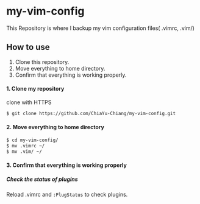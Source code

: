 # my-vim-config

This Repository is where I backup my vim configuration files( .vimrc, .vim/)

## How to use

1. Clone this repository.
2. Move everything to home directory.
3. Confirm that everything is working properly.


#### 1. Clone my repository

clone with HTTPS

```bash
$ git clone https://github.com/ChiaYu-Chiang/my-vim-config.git
```


#### 2. Move everything to home directory

```bash
$ cd my-vim-config/
$ mv .vimrc ~/
$ mv .vim/ ~/
```


#### 3. Confirm that everything is working properly

#####  Check the status of plugins

Reload .vimrc and `:PlugStatus` to check plugins.
